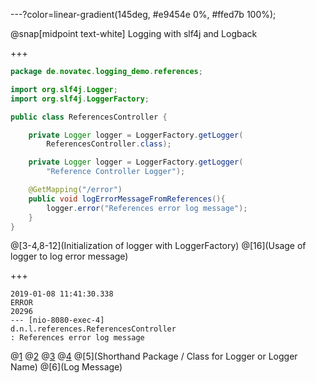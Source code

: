 ---?color=linear-gradient(145deg, #e9454e 0%, #ffed7b 100%);

@snap[midpoint text-white]
Logging with slf4j and Logback

+++

```java
package de.novatec.logging_demo.references;

import org.slf4j.Logger;
import org.slf4j.LoggerFactory;

public class ReferencesController {

    private Logger logger = LoggerFactory.getLogger(
        ReferencesController.class);

    private Logger logger = LoggerFactory.getLogger(
        "Reference Controller Logger");

    @GetMapping("/error")
    public void logErrorMessageFromReferences(){
        logger.error("References error log message");
    }
}
```

@[3-4,8-12](Initialization of logger with LoggerFactory)
@[16](Usage of logger to log error message)

+++

```log
2019-01-08 11:41:30.338
ERROR
20296
--- [nio-8080-exec-4]
d.n.l.references.ReferencesController
: References error log message
```

@[1](Timestamp)
@[2](Severity)
@[3](PID)
@[4](Thread)
@[5](Shorthand Package / Class for Logger or Logger Name)
@[6](Log Message)
